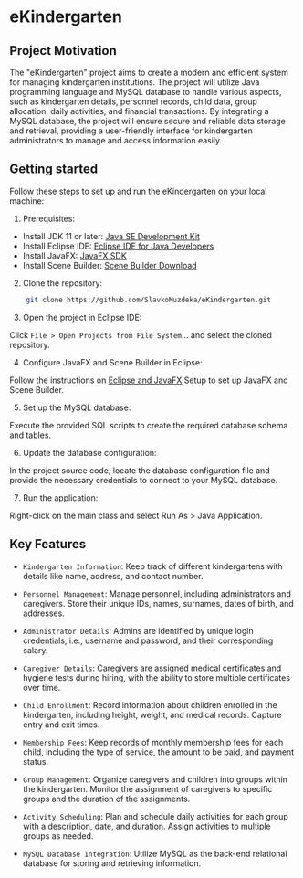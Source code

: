 # eKindergarten

## Project Motivation

The "eKindergarten" project aims to create a modern and efficient system for managing kindergarten institutions. The project will utilize Java programming language and MySQL database to handle various aspects, such as kindergarten details, personnel records, child data, group allocation, daily activities, and financial transactions. By integrating a MySQL database, the project will ensure secure and reliable data storage and retrieval, providing a user-friendly interface for kindergarten administrators to manage and access information easily.

## Getting started

Follow these steps to set up and run the eKindergarten on your local machine:

1. Prerequisites:

- Install JDK 11 or later: [Java SE Development Kit]('https://www.oracle.com/java/technologies/downloads/#java11')
- Install Eclipse IDE: [Eclipse IDE for Java Developers]('https://www.eclipse.org/downloads/packages/')
- Install JavaFX: [JavaFX SDK]('https://openjfx.io/')
- Install Scene Builder: [Scene Builder Download]('https://gluonhq.com/products/scene-builder/')

2. Clone the repository:

```bash
    git clone https://github.com/SlavkoMuzdeka/eKindergarten.git
```

3. Open the project in Eclipse IDE:

Click `File > Open Projects from File System`... and select the cloned repository.

4. Configure JavaFX and Scene Builder in Eclipse:

Follow the instructions on [Eclipse and JavaFX]('https://openjfx.io/openjfx-docs/#eclipse') Setup to set up JavaFX and Scene Builder.

5. Set up the MySQL database:

Execute the provided SQL scripts to create the required database schema and tables.

6. Update the database configuration:

In the project source code, locate the database configuration file and provide the necessary credentials to connect to your MySQL database.

7. Run the application:

Right-click on the main class and select Run As > Java Application.

## Key Features

- `Kindergarten Information`: Keep track of different kindergartens with details like name, address, and contact number.

- `Personnel Management`: Manage personnel, including administrators and caregivers. Store their unique IDs, names, surnames, dates of birth, and addresses.

- `Administrator Details`: Admins are identified by unique login credentials, i.e., username and password, and their corresponding salary.

- `Caregiver Details`: Caregivers are assigned medical certificates and hygiene tests during hiring, with the ability to store multiple certificates over time.

- `Child Enrollment`: Record information about children enrolled in the kindergarten, including height, weight, and medical records. Capture entry and exit times.

- `Membership Fees`: Keep records of monthly membership fees for each child, including the type of service, the amount to be paid, and payment status.

- `Group Management`: Organize caregivers and children into groups within the kindergarten. Monitor the assignment of caregivers to specific groups and the duration of the assignments.

- `Activity Scheduling`: Plan and schedule daily activities for each group with a description, date, and duration. Assign activities to multiple groups as needed.

- `MySQL Database Integration`: Utilize MySQL as the back-end relational database for storing and retrieving information.
